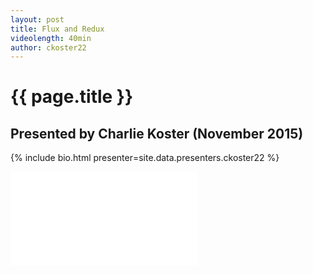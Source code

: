 ```yaml
---
layout: post
title: Flux and Redux
videolength: 40min
author: ckoster22
---
```


# {{ page.title }}

## Presented by Charlie Koster (November 2015)

{% include bio.html presenter=site.data.presenters.ckoster22 %}

<div class="fluid-width-video-wrapper"><iframe src="//www.youtube.com/embed/P_bf_J7X1jo" frameborder="0" allowfullscreen></iframe></div>
